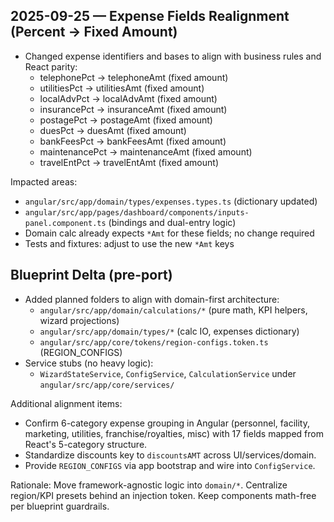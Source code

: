 ## 2025-09-25 — Expense Fields Realignment (Percent → Fixed Amount)

- Changed expense identifiers and bases to align with business rules and React parity:
  - telephonePct → telephoneAmt (fixed amount)
  - utilitiesPct → utilitiesAmt (fixed amount)
  - localAdvPct → localAdvAmt (fixed amount)
  - insurancePct → insuranceAmt (fixed amount)
  - postagePct → postageAmt (fixed amount)
  - duesPct → duesAmt (fixed amount)
  - bankFeesPct → bankFeesAmt (fixed amount)
  - maintenancePct → maintenanceAmt (fixed amount)
  - travelEntPct → travelEntAmt (fixed amount)

Impacted areas:
- `angular/src/app/domain/types/expenses.types.ts` (dictionary updated)
- `angular/src/app/pages/dashboard/components/inputs-panel.component.ts` (bindings and dual-entry logic)
- Domain calc already expects `*Amt` for these fields; no change required
- Tests and fixtures: adjust to use the new `*Amt` keys

## Blueprint Delta (pre-port)

- Added planned folders to align with domain-first architecture:
  - `angular/src/app/domain/calculations/*` (pure math, KPI helpers, wizard projections)
  - `angular/src/app/domain/types/*` (calc IO, expenses dictionary)
  - `angular/src/app/core/tokens/region-configs.token.ts` (REGION_CONFIGS)
- Service stubs (no heavy logic):
  - `WizardStateService`, `ConfigService`, `CalculationService` under `angular/src/app/core/services/`

Additional alignment items:

- Confirm 6-category expense grouping in Angular (personnel, facility, marketing, utilities, franchise/royalties, misc) with 17 fields mapped from React's 5-category structure.
- Standardize discounts key to `discountsAMT` across UI/services/domain.
- Provide `REGION_CONFIGS` via app bootstrap and wire into `ConfigService`.

Rationale: Move framework-agnostic logic into `domain/*`. Centralize region/KPI presets behind an injection token. Keep components math-free per blueprint guardrails.
